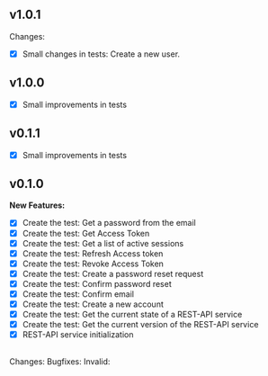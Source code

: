 ## v1.0.1
Changes:
- [x] Small changes in tests: Create a new user. 

## v1.0.0
- [x] Small improvements in tests

## v0.1.1
- [x] Small improvements in tests

## v0.1.0

**New Features:**
- [x] Create the test: Get a password from the email
- [x] Create the test: Get Access Token
- [x] Create the test: Get a list of active sessions
- [x] Create the test: Refresh Access token
- [x] Create the test: Revoke Access Token
- [x] Create the test: Create a password reset request
- [x] Create the test: Confirm password reset
- [x] Create the test: Confirm email
- [x] Create the test: Create a new account 
- [x] Create the test: Get the current state of a REST-API service
- [x] Create the test: Get the current version of the REST-API service
- [x] REST-API service initialization

##

Changes:
Bugfixes:
Invalid: